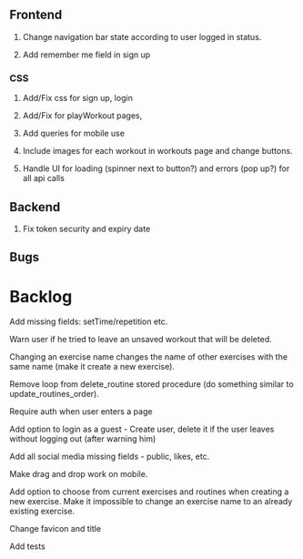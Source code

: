 ## Frontend

1. Change navigation bar state according to user logged in status.

2. Add remember me field in sign up

### CSS

1. Add/Fix css for sign up, login

2. Add/Fix for playWorkout pages,

3. Add queries for mobile use

4. Include images for each workout in workouts page and change buttons.

5. Handle UI for loading (spinner next to button?) and errors (pop up?) for all api calls

## Backend

1. Fix token security and expiry date

## Bugs

# Backlog

Add missing fields: setTime/repetition etc.

Warn user if he tried to leave an unsaved workout that will be deleted.

Changing an exercise name changes the name of other exercises with the same name (make it create a new exercise).

Remove loop from delete_routine stored procedure (do something similar to update_routines_order).

Require auth when user enters a page

Add option to login as a guest - Create user, delete it if the user leaves without logging out (after warning him)

Add all social media missing fields - public, likes, etc.

Make drag and drop work on mobile.

Add option to choose from current exercises and routines when creating a new exercise.
Make it impossible to change an exercise name to an already existing exercise.

Change favicon and title

Add tests
